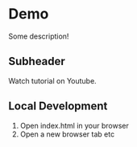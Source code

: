 # Demo

Some description!

## Subheader

Watch tutorial on Youtube.

## Local Development

1. Open index.html in your browser
2. Open a new browser tab etc
